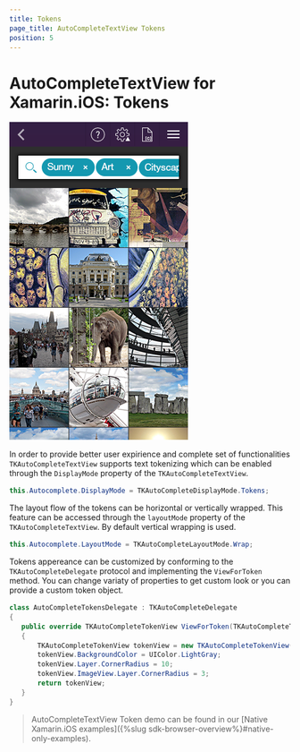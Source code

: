 ```yaml
---
title: Tokens
page_title: AutoCompleteTextView Tokens
position: 5
---
```


# AutoCompleteTextView for Xamarin.iOS: Tokens

<img src="../images/autocomplete-tokens001.png"/>

In order to provide better user expirience and complete set of functionalities <code>TKAutoCompleteTextView</code> supports text tokenizing which can be enabled through the <code>DisplayMode</code> property of the <code>TKAutoCompleteTextView</code>.

 ```C#
this.Autocomplete.DisplayMode = TKAutoCompleteDisplayMode.Tokens;
```

The layout flow of the tokens can be horizontal or vertically wrapped.
This feature can be accessed through the <code>layoutMode</code> property of the <code>TKAutoCompleteTextView</code>. By default vertical wrapping is used.
 
 ```C#
this.Autocomplete.LayoutMode = TKAutoCompleteLayoutMode.Wrap;
```

Tokens appereance can be customized by conforming to the <code>TKAutoCompleteDelegate</code> protocol and implementing the <code>ViewForToken</code> method. You can change variaty of properties to get custom look or you can provide a custom token object.

 ```C#
class AutoCompleteTokensDelegate : TKAutoCompleteDelegate
{
    public override TKAutoCompleteTokenView ViewForToken(TKAutoCompleteTextView autocomplete, TKAutoCompleteToken token)
    {
        TKAutoCompleteTokenView tokenView = new TKAutoCompleteTokenView(token);
        tokenView.BackgroundColor = UIColor.LightGray;
        tokenView.Layer.CornerRadius = 10;
        tokenView.ImageView.Layer.CornerRadius = 3;
        return tokenView;
    }
}
```

> AutoCompleteTextView Token demo can be found in our [Native Xamarin.iOS examples]({%slug sdk-browser-overview%}#native-only-examples).
